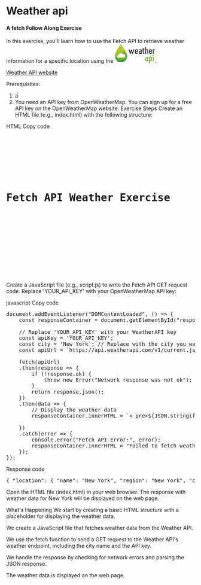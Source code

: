 # Weather api

#### A fetch Follow Along Exercise

In this exercise, you'll learn how to use the Fetch API to retrieve weather information for a specific location using the ![Alt text](image.png).

[Weather API website](https://www.weatherapi.com/)

Prerequisites:

1. a
2. You need an API key from OpenWeatherMap. You can sign up for a free API key on the OpenWeatherMap website.
   Exercise Steps
   Create an HTML file (e.g., index.html) with the following structure:

HTML
Copy code

<pre>
<!DOCTYPE html>
<html>
<head>
    <title>Fetch API Weather Exercise</title>
</head>
<body>
    <h1>Fetch API Weather Exercise</h1>
    <div id="response-container">
        <!-- Weather data will be displayed here -->
    </div>

    <script src="script.js"></script>
</body>
</html>
</pre>

Create a JavaScript file (e.g., script.js) to write the Fetch API GET request code. Replace 'YOUR_API_KEY' with your OpenWeatherMap API key:

javascript
Copy code

<pre>
document.addEventListener("DOMContentLoaded", () => {
    const responseContainer = document.getElementById("response-container");

    // Replace 'YOUR_API_KEY' with your WeatherAPI key
    const apiKey = 'YOUR_API_KEY';
    const city = 'New York'; // Replace with the city you want to get weather data for
    const apiUrl = `https://api.weatherapi.com/v1/current.json?key=${apiKey}&q=${city}`;

    fetch(apiUrl)
    .then(response => {
        if (!response.ok) {
            throw new Error("Network response was not ok");
        }
        return response.json();
    })
    .then(data => {
        // Display the weather data
        responseContainer.innerHTML = `< pre>${JSON.stringify(data, null, 2)}</ pre>`;

    })
    .catch(error => {
        console.error("Fetch API Error:", error);
        responseContainer.innerHTML = "Failed to fetch weather data.";
    });
});
</pre>

Response code

<pre>
{ "location": { "name": "New York", "region": "New York", "country": "United States of America", "lat": 40.71, "lon": -74.01, "tz_id": "America/New_York", "localtime_epoch": 1699387370, "localtime": "2023-11-07 15:02" }, "current": { "last_updated_epoch": 1699387200, "last_updated": "2023-11-07 15:00", "temp_c": 16.7, "temp_f": 62.1, "is_day": 1, "condition": { "text": "Sunny", "icon": "//cdn.weatherapi.com/weather/64x64/day/113.png", "code": 1000 }, "wind_mph": 2.2, "wind_kph": 3.6, "wind_degree": 260, "wind_dir": "W", "pressure_mb": 1008, "pressure_in": 29.75, "precip_mm": 0, "precip_in": 0, "humidity": 65, "cloud": 0, "feelslike_c": 16.7, "feelslike_f": 62.1, "vis_km": 16, "vis_miles": 9, "uv": 5, "gust_mph": 18, "gust_kph": 28.9 } }
</pre>

Open the HTML file (index.html) in your web browser. The response with weather data for New York will be displayed on the web page.

What's Happening
We start by creating a basic HTML structure with a placeholder for displaying the weather data.

We create a JavaScript file that fetches weather data from the Weather API.

We use the fetch function to send a GET request to the Weather API's weather endpoint, including the city name and the API key.

We handle the response by checking for network errors and parsing the JSON response.

The weather data is displayed on the web page.
